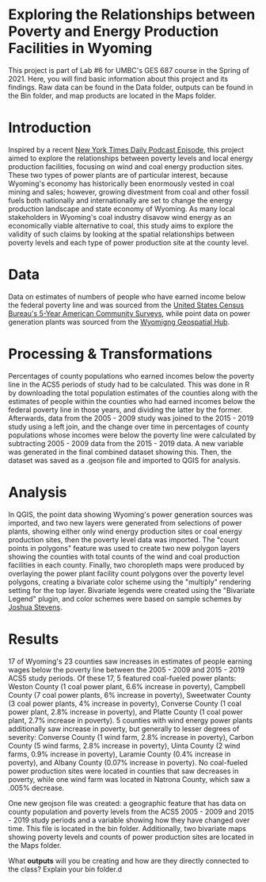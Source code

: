 # Exploring the Relationships between Poverty and Energy Production Facilities in Wyoming

This project is part of Lab #6 for UMBC's GES 687 course in the Spring of 2021. Here, you will find basic information about this project and its findings. Raw data can be found in the Data folder, outputs can be found in the Bin folder, and map products are located in the Maps folder.

# Introduction

Inspired by a recent [New York Times Daily Podcast Episode](https://www.nytimes.com/2021/03/16/podcasts/the-daily/wind-power-wyoming-climate-change.html), this project
aimed to explore the relationships between poverty levels and local energy production facilities, focusing on wind and coal energy production sites. These two types of power plants are of particular interest, because Wyoming's economy has historically been enormously vested in coal mining and sales; however, growing divestment from coal and other fossil fuels both nationally and internationally are set to change the energy production landscape and state economy of Wyoming. As many local stakeholders in Wyoming's coal industry disavow wind energy as an economically viable alternative to coal, this study aims to explore the validity of such claims by looking at the spatial relationships between poverty levels and each type of power production site at the county level.

# Data

Data on estimates of numbers of people who have earned income below the federal poverty line and was sourced from the [United States Census Bureau's 5-Year American Community Surveys](https://www.census.gov/data/developers/data-sets/acs-5year.html), while
point data on power generation plants was sourced from the [Wyomigng Geospatial Hub](https://data.geospatialhub.org/datasets/63934a36caea4bfeb97a7d7aa021daad_0?geometry=-116.070%2C41.634%2C-99.382%2C44.444). 


# Processing & Transformations

Percentages of county populations who earned incomes below the poverty line in the ACS5 periods of study had to be calculated. This was done in R by downloading the total population estimates of the counties along with the estimates of people within the counties who had earned incomes below the federal poverty line in those years, and dividing the latter by the former. Afterwards, data from the 2005 - 2009 study was joined to the 2015 - 2019 study using a left join, and the change over time in percentages of county populations whose incomes were below the poverty line were calculated by subtracting 2005 - 2009 data from the 2015 - 2019 data. A new variable was generated in the final combined dataset showing this. Then, the dataset was saved as a .geojson file and imported to QGIS for analysis.

# Analysis

In QGIS, the point data showing Wyoming's power generation sources was imported, and two new layers were generated from selections of power plants, showing either only wind energy production sites or coal energy production sites, then the poverty level data was imported. The "count points in polygons" feature was used to create two new polygon layers showing the counties with total counts of the wind and coal production facilities in each county. Finally, two choropleth maps were produced by overlaying the power plant facility count polygons over the poverty level polygons, creating a bivariate color scheme using the "multiply" rendering setting for the top layer. Bivariate legends were created using the "Bivariate Legend" plugin, and color schemes were based on sample schemes by [Joshua Stevens](https://www.joshuastevens.net/cartography/make-a-bivariate-choropleth-map/). 



# Results

17 of Wyoming's 23 counties saw increases in estimates of people earning wages below the poverty line between the 2005 - 2009 and 2015 - 2019 ACS5 study periods. Of these 17, 5 featured coal-fueled power plants: Weston County (1 coal power plant, 6.6% increase in poverty), Campbell County (7 coal power plants, 6% increase in poverty), Sweetwater County (3 coal power plants, 4% increase in poverty), Converse County (1 coal power plant, 2.8% increase in poverty), and Platte County (1 coal power plant, 2.7% increase in poverty). 5 counties with wind energy power plants additionally saw increase in poverty, but generally to lesser degrees of severity: Converse County (1 wind farm, 2.8% increase in poverty), Carbon County (5 wind farms, 2.8% increase in poverty), Uinta County (2 wind farms, 0.9% increase in poverty), Laramie County (0.4% increase in poverty), and Albany County (0.07% increase in poverty). No coal-fueled power production sites were located in counties that saw decreases in poverty, while one wind farm was located in Natrona County, which saw a .005% decrease.

One new geojson file was created: a geographic feature that has data on county population and poverty levels from the ACS5 2005 - 2009 and 2015 - 2019 study periods and a variable showing how they have changed over time. This file is located in the bin folder. Additionally, two bivariate maps showing poverty levels and counts of power production sites are located in the Maps folder.

What **outputs** will you be creating and how are they directly connected to the class? Explain your bin folder.d
